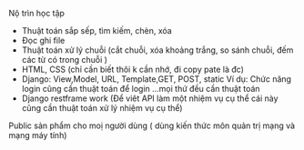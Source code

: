 Nộ trìn học tập

- Thuật toán sắp sếp, tìm kiếm, chèn, xóa 
- Đọc ghi file 
- Thuật toán xử lý chuỗi  (cắt chuỗi, xóa khoảng trắng, so sánh chuỗi, đếm các từ có trong chuỗi )
- HTML, CSS (chỉ cần biết thôi k cần nhớ, đi copy pate là đc)
- Django: View,Model,  URL, Template,GET, POST,  static
Ví dụ: Chức năng login cũng cần thuật toán để login ...mọi thứ đều cần thuật toán 
- Django restframe work (Để viêt API làm một nhiệm vụ cụ thể cái này cũng cần thuật toán xử lý nhiệm vụ cụ thể)

Public sản phẩm cho moị người dùng ( dùng kiến thức môn quản trị mạng và mạng máy tính)

